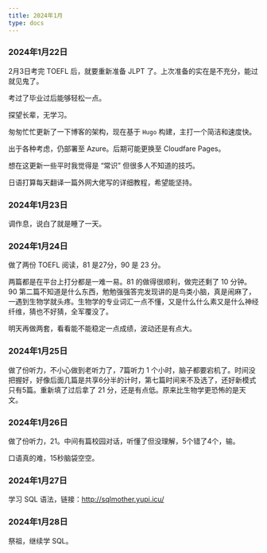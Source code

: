 ```yaml
---
title: 2024年1月
type: docs
---
```

### 2024年1月22日

2月3日考完 TOEFL 后，就要重新准备 JLPT 了。上次准备的实在是不充分，能过就见鬼了。

考过了毕业过后能够轻松一点。

探望长辈，无学习。

匆匆忙忙更新了一下博客的架构，现在基于 `Hugo` 构建，主打一个简洁和速度快。

出于各种考虑，仍部署至 Azure。后期可能更换至 Cloudfare Pages。

想在这更新一些平时我觉得是 “常识” 但很多人不知道的技巧。

日语打算每天翻译一篇外网大佬写的详细教程，希望能坚持。

### 2024年1月23日

调作息，说白了就是睡了一天。

### 2024年1月24日

做了两份 TOEFL 阅读，81 是27分，90 是 23 分。

两篇都是在平台上打分都是一难一易。81 的做得很顺利，做完还剩了 10 分钟。90 第二篇不知道是什么东西，勉勉强强答完发现讲的是鸟类小脑，真是闹麻了，一遇到生物学就头疼。生物学的专业词汇一点不懂，又是什么什么素又是什么神经纤维，猜也不好猜，全军覆没了。

明天再做两套，看看能不能稳定一点成绩，波动还是有点大。

### 2024年1月25日

做了份听力，不小心做到老听力了，7篇听力 1 个小时，脑子都要宕机了。时间没把握好，好像后面几篇是共享6分半的计时，第七篇时间来不及选了，还好新模式只有5篇。重新填了过后拿了 21 分，还是有点低。原来比生物学更恐怖的是天文。

### 2024年1月26日

做了份听力，21。中间有篇校园对话，听懂了但没理解，5个错了4个，输。

口语真的难，15秒脑袋空空。

### 2024年1月27日

学习 SQL 语法，链接：http://sqlmother.yupi.icu/

### 2024年1月28日

祭祖，继续学 SQL。